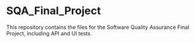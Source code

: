 # SQA_Final_Project
This repository contains the files for the Software Quality Assurance Final Project, including API and UI tests.

